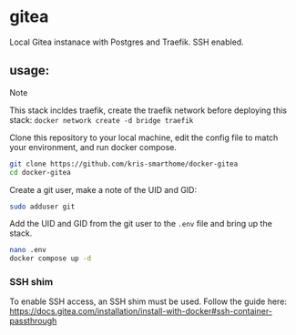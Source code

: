 # gitea
Local Gitea instanace with Postgres and Traefik. SSH enabled.

## usage:

> [!NOTE]
> This stack incldes traefik, create the traefik network before deploying this stack: `docker network create -d bridge traefik`

Clone this repository to your local machine, edit the config file to match your environment, and run docker compose.

```bash
git clone https://github.com/kris-smarthome/docker-gitea
cd docker-gitea
```

Create a git user, make a note of the UID and GID:

``` bash
sudo adduser git
```

Add the UID and GID from the git user to the ```.env``` file and bring up the stack.

``` bash
nano .env
docker compose up -d
```

### SSH shim
To enable SSH access, an SSH shim must be used. Follow the guide here: https://docs.gitea.com/installation/install-with-docker#ssh-container-passthrough